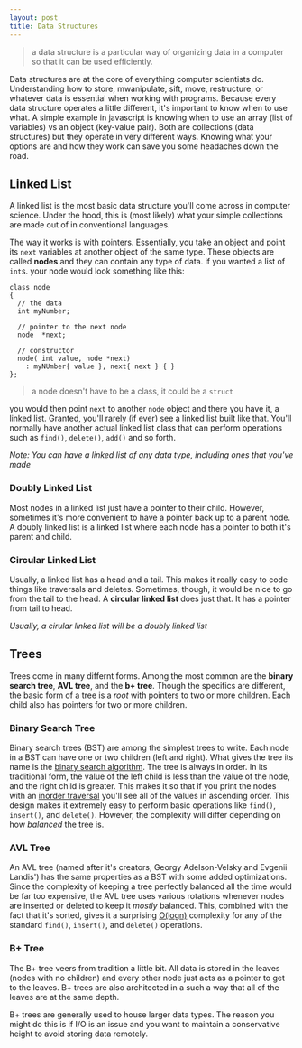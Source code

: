 ```yaml
---
layout: post
title: Data Structures
---
```


> a data structure is a particular way of organizing data in a computer so that it can be used efficiently.

Data structures are at the core of everything computer scientists do. Understanding how to store, mwanipulate, sift, move, restructure, or whatever data is essential when working with programs. Because every data structure operates a little different, it's important to know when to use what. A simple example in javascript is knowing when to use an array (list of variables) vs an object (key-value pair). Both are collections (data structures) but they operate in very different ways. Knowing what your options are and how they work can save you some headaches down the road.

## Linked List

A linked list is the most basic data structure you'll come across in computer science. Under the hood, this is (most likely) what your simple collections are made out of in conventional languages.

The way it works is with pointers. Essentially, you take an object and point its `next` variables at another object of the same type. These objects are called __nodes__ and they can contain any type of data. if you wanted a list of `int`s. your node would look something like this:

~~~
class node 
{
  // the data
  int myNumber;

  // pointer to the next node
  node  *next;

  // constructor
  node( int value, node *next)
    : myNUmber{ value }, next{ next } { }
};
~~~

> a node doesn't have to be a class, it could be a `struct`

you would then point `next` to another `node` object and there you have it, a linked list. Granted, you'll rarely (if ever) see a linked list built like that. You'll normally have another actual linked list class that can perform operations such as `find()`, `delete()`, `add()` and so forth.

*Note: You can have a linked list of any data type, including ones that you've made*

### Doubly Linked List

Most nodes in a linked list just have a pointer to their child. However, sometimes it's more convenient to have a pointer back up to a parent node. A doubly linked list is a linked list where each node has a pointer to both it's parent and child.

### Circular Linked List

Usually, a linked list has a head and a tail. This makes it really easy to code things like traversals and deletes. Sometimes, though, it would be nice to go from the tail to the head. A __circular linked list__ does just that. It has a pointer from tail to head. 

_Usually, a cirular linked list will be a doubly linked list_

## Trees

Trees come in many differnt forms. Among the most common are the __binary search tree__, __AVL tree__, and the __b+ tree__. Though the specifics are different, the basic form of a tree is a _root_ with pointers to two or more children. Each child also has pointers for two or more children. 

### Binary Search Tree

Binary search trees (BST) are among the simplest trees to write. Each node in a BST can have one or two children (left and right). What gives the tree its name is the [binary search algorithm](https://en.wikipedia.org/wiki/Binary_search_algorithm). The tree is always in order. In its traditional form, the value of the left child is less than the value of the node, and the right child is greater. This makes it so that if you print the nodes with an [inorder traversal](https://en.wikipedia.org/wiki/Tree_traversal) you'll see all of the values in ascending order. This design makes it extremely easy to perform basic operations like `find()`, `insert()`, and `delete()`. However, the complexity will differ depending on how *balanced* the tree is.

### AVL Tree

An AVL tree (named after it's creators, Georgy Adelson-Velsky and Evgenii Landis') has the same properties as a BST with some added optimizations. Since the complexity of keeping a tree perfectly balanced all the time would be far too expensive, the AVL tree uses various rotations whenever nodes are inserted or deleted to keep it *mostly* balanced. This, combined with the fact that it's sorted, gives it a surprising [O(logn)](http://www.adamtew.com/2016/01/04/How-To-Big-O.html) complexity for any of the standard `find()`, `insert()`, and `delete()` operations.

### B+ Tree

The B+ tree veers from tradition a little bit. All data is stored in the leaves (nodes with no children) and every other node just acts as a pointer to get to the leaves. B+ trees are also architected in a such a way that all of the leaves are at the same depth. 

B+ trees are generally used to house larger data types. The reason you might do this is if I/O is an issue and you want to maintain a conservative height to avoid storing data remotely.